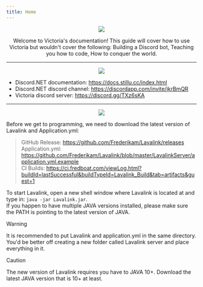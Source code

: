 ```yaml
---
title: Home
---
```


<p align="center">
	<img src="https://imgur.com/l62SfF9.png" />
	</br>
	<p align="center">
Welcome to Victoria's documentation! This guide will cover how to use Victoria but wouldn't cover the following: Building a Discord bot, Teaching you how to code, How to conquer the world.
  </p>
</p>

---

<p align="center">
	<img src="https://imgur.com/3yyipKe.png" />
</p>

- Discord.NET documentation: https://docs.stillu.cc/index.html
- Discord.NET discord channel: https://discordapp.com/invite/jkrBmQR
- Victoria discord server: https://discord.gg/TXz6sKA

---

<p align="center">
	<img src="https://imgur.com/DViaprd.png" />
</p>

Before we get to programming, we need to download the latest version of Lavalink and Application.yml:
> GitHub Release: https://github.com/Frederikam/Lavalink/releases  
> Application.yml: https://github.com/Frederikam/Lavalink/blob/master/LavalinkServer/application.yml.example  
> CI Builds: https://ci.fredboat.com/viewLog.html?buildId=lastSuccessful&buildTypeId=Lavalink_Build&tab=artifacts&guest=1

To start Lavalink, open a new shell window where Lavalink is located at and type in: `java -jar Lavalink.jar`. \
If you happen to have multiple JAVA versions installed, please make sure the PATH is pointing to the latest version of JAVA.

> [!WARNING]
>  It is recommended to put Lavalink and application.yml in the same directory.  You'd be better off creating a new folder called Lavalink server and place everything in it.  


> [!CAUTION]
> The new version of Lavalink requires you have to JAVA 10+. Download the latest JAVA version that is 10+ at least.

